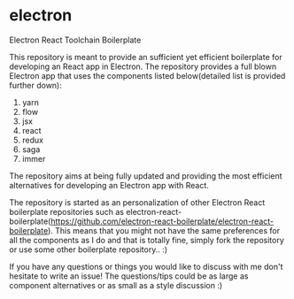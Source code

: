 # electron
Electron React Toolchain Boilerplate

This repository is meant to provide an sufficient yet efficient boilerplate for developing an React app in Electron. The repository provides a full blown Electron app that uses the components listed below(detailed list is provided further down):

1. yarn
1. flow
2. jsx
3. react
4. redux
5. saga
6. immer

The repository aims at being fully updated and providing the most efficient alternatives for developing an Electron app with React.

The repository is started as an personalization of other Electron React boilerplate repositories such as electron-react-boilerplate(https://github.com/electron-react-boilerplate/electron-react-boilerplate). This means that you might not have the same preferences for all the components as I do and that is totally fine, simply fork the repository or use some other boilerplate repository.. :)

If you have any questions or things you would like to discuss with me don't hesitate to write an issue! The questions/tips could be as large as component alternatives or as small as a style discussion :)
